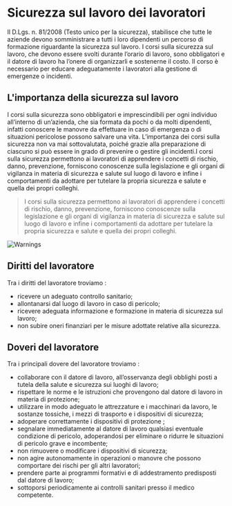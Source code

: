 # Sicurezza sul lavoro dei lavoratori

Il D.Lgs. n. 81/2008 (Testo unico per la sicurezza), stabilisce che tutte le aziende devono somministrare a tutti i loro dipendenti un percorso di formazione riguardante la sicurezza sul lavoro. I corsi sulla sicurezza sul lavoro, che devono essere svolti durante l’orario di lavoro, sono obbligatori e il datore di lavoro ha l’onere di organizzarli e sostenerne il costo. Il corso è necessario per educare adeguatamente i lavoratori alla gestione di emergenze o incidenti.

## L'importanza della sicurezza sul lavoro

I corsi sulla sicurezza sono obbligatori e imprescindibili per ogni individuo all’interno di un’azienda, che sia formata da pochi o da molti dipendenti, infatti conoscere le manovre da effettuare in caso di emergenza o di situazioni pericolose possono salvare una vita. L’importanza dei corsi sulla sicurezza non va mai sottovalutata, poiché grazie alla preparazione di ciascuno si può essere in grado di prevenire o gestire gli incidenti.I corsi sulla sicurezza permettono ai lavoratori di apprendere i concetti di rischio, danno, prevenzione, forniscono conoscenze sulla legislazione e gli organi di vigilanza in materia di sicurezza e salute sul luogo di lavoro e infine i comportamenti da adottare per tutelare la propria sicurezza e salute e quella dei propri colleghi.

> I corsi sulla sicurezza permettono ai lavoratori di apprendere i concetti di  rischio, danno, prevenzione, forniscono conoscenze sulla legislazione e gli organi di vigilanza in materia di sicurezza e salute sul luogo di lavoro e infine i comportamenti da adottare per tutelare la propria sicurezza e salute e quella dei  propri colleghi.

![Warnings](/TUSL/images/warnings.png)

## Diritti del lavoratore

Tra i diritti del lavoratore troviamo :

- ricevere un adeguato controllo sanitario;
- allontanarsi dal luogo di lavoro in caso di pericolo;
- ricevere adeguata informazione e formazione in materia di sicurezza sul lavoro;
- non subire oneri finanziari per le misure adottate relative alla sicurezza.

## Doveri del lavoratore

Tra i principali dovere del lavoratore troviamo :

- collaborare con il datore di lavoro, all’osservanza degli obblighi posti a tutela della salute e sicurezza sui luoghi di lavoro;
- rispettare le norme e le istruzioni che provengono dal datore di lavoro in materia di protezione;
- utilizzare in modo adeguato le attrezzature e i macchinari da lavoro, le sostanze tossiche, i mezzi di trasporto e i dispositivi di sicurezza;
- adoperare correttamente i dispositivi di protezione ;
- segnalare immediatamente al datore di lavoro qualsiasi eventuale condizione di pericolo, adoperandosi per eliminare o ridurre le situazioni di pericolo grave e incombente;
- non rimuovere o modificare i dispositivi di sicurezza;
- non agire autonomamente in operazioni o manovre che possono comportare dei rischi per gli altri lavoratori;
- prendere parte ai programmi formativi e di addestramento predisposti dal datore di lavoro;
- sottoporsi periodicamente ai controlli sanitari presso il medico competente.
